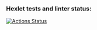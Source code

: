### Hexlet tests and linter status:
[![Actions Status](https://github.com/time9v/python-project-50/actions/workflows/hexlet-check.yml/badge.svg)](https://github.com/time9v/python-project-50/actions)